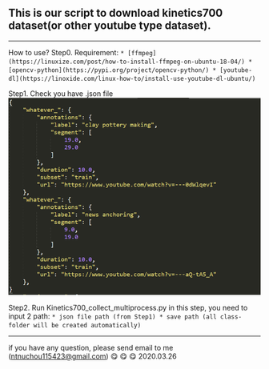 ## This is our script to download kinetics700 dataset(or other youtube type dataset).
- - -
How to use?
Step0. Requirement:
    ```
    * [ffmpeg](https://linuxize.com/post/how-to-install-ffmpeg-on-ubuntu-18-04/)
    * [opencv-python](https://pypi.org/project/opencv-python/)
    * [youtube-dl](https://linoxide.com/linux-how-to/install-use-youtube-dl-ubuntu/)
    ```

Step1. Check you have .json file
![json file](/img/train.json.png)

Step2. Run Kinetics700_collect_multiprocess.py
in this step, you need to input 2 path:
    ```
    * json file path (from Step1)
    * save path (all class-folder will be created automatically)
    ``` 

- - -
if you have any question, please send email to me (ntnuchou115423@gmail.com)
:yum: :yum: :yum:
2020.03.26


